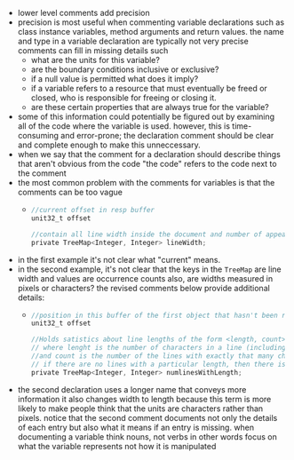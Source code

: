 - lower level comments add precision
- precision is most useful when commenting variable declarations such as class instance variables, method arguments and return values. the name and type in a variable declaration are typically not very precise comments can fill in missing details such
	- what are the units for this variable?
	- are the boundary conditions inclusive or exclusive?
	- if a null value is permitted what does it imply?
	- if a variable refers to a resource that must eventually be freed or closed, who is responsible for freeing or closing it.
	- are these certain properties that are always true for the variable?
- some of this information could potentially be figured out by examining all of the code where the variable is used. however, this is time-consuming and error-prone; the declaration comment should be clear and complete enough to make this unneccessary.
- when we say that the comment  for a declaration should describe things that aren't obvious from the code "the code" refers to the code next to the comment
- the most common problem with the comments for variables is that the comments can be too vague
	- ```c
	  //current offset in resp buffer
	  unit32_t offset 
	  
	  //contain all line width inside the document and number of appearances.
	  private TreeMap<Integer, Integer> lineWidth;
	  ```
- in the first example it's not clear what "current" means.
- in the second example, it's not clear that the keys in the `TreeMap` are line width and values are occurrence counts also, are widths measured in pixels or characters? the revised comments below provide additional details:
	- ```c
	  //position in this buffer of the first object that hasn't been returned
	  unit32_t offset 
	  
	  //Holds satistics about line lengths of the form <length, count>
	  // where lenght is the number of characters in a line (including the new line)
	  //and count is the number of the lines with exactly that many characters 
	  // if there are no lines with a particular length, then there is no entry for that length
	  private TreeMap<Integer, Integer> numlinesWithLength;
	  ```
- the second declaration uses a longer name that conveys more information it also changes width to length because this term is more likely to make people think that the units are characters rather than pixels. notice that the second comment documents not only the details of each entry but also what it means if an entry is missing. when documenting a variable think nouns, not verbs in other words focus on what the variable represents not how it is manipulated